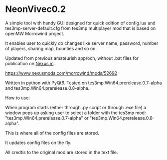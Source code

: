 # NeonVivec0.2
A simple tool with handy GUI designed for quick edition of config.lua and tes3mp-server-default.cfg from tes3mp multiplayer mod that is based on openMW Morrowind project.

It enables user to quickly do changes like server name, password, number of players, sharing map, bounties and so on. 

Updated from previous amateurish approch, without .bat files for publication on [Nexus m](https://www.nexusmods.com). 

https://www.nexusmods.com/morrowind/mods/52692

Written in python with PyQt6. Tested on tes3mp.Win64.prerelease.0.7-alpha and tes3mp.Win64.prerelease.0.8-alpha.

How to use:

When program starts (either through .py script or through .exe file) a window pops up asking user to select a folder with the tes3mp mod: 
"tes3mp.Win64.prerelease.0.7-alpha" or "tes3mp.Win64.prerelease.0.8-alpha". 

This is where all of the config files are stored. 

It updates config files on the fly.

All credtis to the original mod are stored in the text file.

